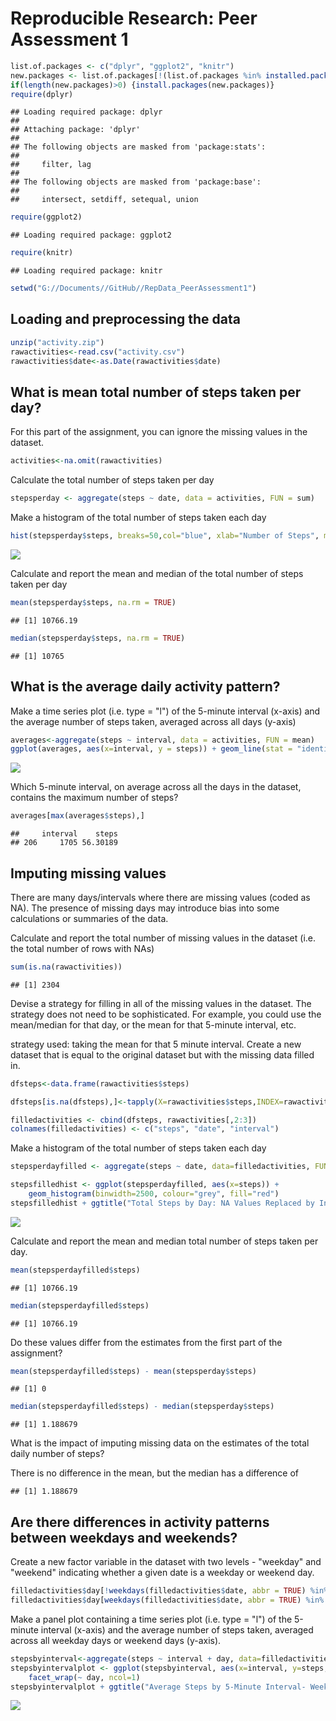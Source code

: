 # Reproducible Research: Peer Assessment 1

```r
list.of.packages <- c("dplyr", "ggplot2", "knitr")
new.packages <- list.of.packages[!(list.of.packages %in% installed.packages()[,"Package"])]
if(length(new.packages)>0) {install.packages(new.packages)} 
require(dplyr)
```

```
## Loading required package: dplyr
## 
## Attaching package: 'dplyr'
## 
## The following objects are masked from 'package:stats':
## 
##     filter, lag
## 
## The following objects are masked from 'package:base':
## 
##     intersect, setdiff, setequal, union
```

```r
require(ggplot2)
```

```
## Loading required package: ggplot2
```

```r
require(knitr)
```

```
## Loading required package: knitr
```

```r
setwd("G://Documents//GitHub//RepData_PeerAssessment1")
```
## Loading and preprocessing the data

```r
unzip("activity.zip")
rawactivities<-read.csv("activity.csv")
rawactivities$date<-as.Date(rawactivities$date)
```

## What is mean total number of steps taken per day?
For this part of the assignment, you can ignore the missing values in the dataset.

```r
activities<-na.omit(rawactivities)
```
Calculate the total number of steps taken per day

```r
stepsperday <- aggregate(steps ~ date, data = activities, FUN = sum)
```
Make a histogram of the total number of steps taken each day

```r
hist(stepsperday$steps, breaks=50,col="blue", xlab="Number of Steps", main="Total steps per day")
```

![](PA1_template_files/figure-html/unnamed-chunk-5-1.png) 

Calculate and report the mean and median of the total number of steps taken per day

```r
mean(stepsperday$steps, na.rm = TRUE)
```

```
## [1] 10766.19
```

```r
median(stepsperday$steps, na.rm = TRUE)
```

```
## [1] 10765
```

## What is the average daily activity pattern?
Make a time series plot (i.e. type = "l") of the 5-minute interval (x-axis) and the average number of steps taken, averaged across all days (y-axis)

```r
averages<-aggregate(steps ~ interval, data = activities, FUN = mean)
ggplot(averages, aes(x=interval, y = steps)) + geom_line(stat = "identity") + ggtitle("Average Steps by 5 Minute Interval")
```

![](PA1_template_files/figure-html/unnamed-chunk-7-1.png) 

Which 5-minute interval, on average across all the days in the dataset, contains the maximum number of steps?

```r
averages[max(averages$steps),]
```

```
##     interval    steps
## 206     1705 56.30189
```
## Imputing missing values

There are many days/intervals where there are missing values (coded as NA). The presence of missing days may introduce bias into some calculations or summaries of the data.

Calculate and report the total number of missing values in the dataset (i.e. the total number of rows with NAs)

```r
sum(is.na(rawactivities))
```

```
## [1] 2304
```
Devise a strategy for filling in all of the missing values in the dataset. The strategy does not need to be sophisticated. For example, you could use the mean/median for that day, or the mean for that 5-minute interval, etc.

strategy used: taking the mean for that 5 minute interval.
Create a new dataset that is equal to the original dataset but with the missing data filled in.

```r
dfsteps<-data.frame(rawactivities$steps)

dfsteps[is.na(dfsteps),]<-tapply(X=rawactivities$steps,INDEX=rawactivities$interval,FUN=mean,na.rm=TRUE)

filledactivities <- cbind(dfsteps, rawactivities[,2:3])
colnames(filledactivities) <- c("steps", "date", "interval")
```

Make a histogram of the total number of steps taken each day 

```r
stepsperdayfilled <- aggregate(steps ~ date, data=filledactivities, FUN=sum)

stepsfilledhist <- ggplot(stepsperdayfilled, aes(x=steps)) +
    geom_histogram(binwidth=2500, colour="grey", fill="red")
stepsfilledhist + ggtitle("Total Steps by Day: NA Values Replaced by Interval Mean")
```

![](PA1_template_files/figure-html/unnamed-chunk-11-1.png) 

Calculate and report the mean and median total number of steps taken per day. 

```r
mean(stepsperdayfilled$steps)
```

```
## [1] 10766.19
```

```r
median(stepsperdayfilled$steps)
```

```
## [1] 10766.19
```

Do these values differ from the estimates from the first part of the assignment? 


```r
mean(stepsperdayfilled$steps) - mean(stepsperday$steps) 
```

```
## [1] 0
```

```r
median(stepsperdayfilled$steps) - median(stepsperday$steps)
```

```
## [1] 1.188679
```

What is the impact of imputing missing data on the estimates of the total daily number of steps?

There is no difference in the mean, but the median has a difference of

```
## [1] 1.188679
```



## Are there differences in activity patterns between weekdays and weekends?

Create a new factor variable in the dataset with two levels - "weekday" and "weekend" indicating whether a given date is a weekday or weekend day.


```r
filledactivities$day[!weekdays(filledactivities$date, abbr = TRUE) %in% c("Sat", "Sun")] <-"weekday"
filledactivities$day[weekdays(filledactivities$date, abbr = TRUE) %in% c("Sat", "Sun")] <-"weekend"
```

Make a panel plot containing a time series plot (i.e. type = "l") of the 5-minute interval (x-axis) and the average number of steps taken, averaged across all weekday days or weekend days (y-axis). 



```r
stepsbyinterval<-aggregate(steps ~ interval + day, data=filledactivities, FUN=mean)
stepsbyintervalplot <- ggplot(stepsbyinterval, aes(x=interval, y=steps, group=1)) + geom_line() +
    facet_wrap(~ day, ncol=1)
stepsbyintervalplot + ggtitle("Average Steps by 5-Minute Interval- Weekday vs Weekend Days")
```

![](PA1_template_files/figure-html/unnamed-chunk-16-1.png) 

